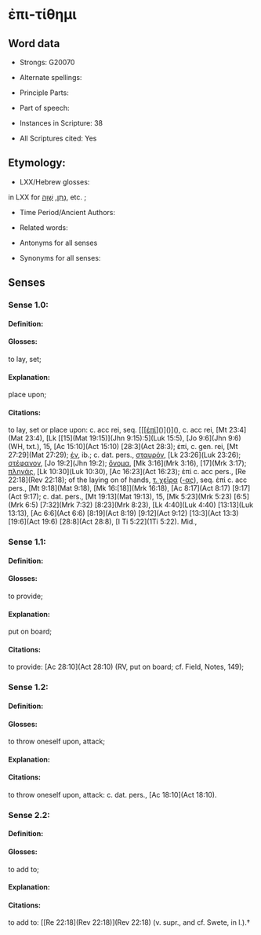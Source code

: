 # ἐπι-τίθημι 

<!-- Status: S2=NeedsEdits -->
<!-- Lexica used for edits:   -->

## Word data

* Strongs: G20070

* Alternate spellings:



* Principle Parts: 


* Part of speech: 


* Instances in Scripture: 38

* All Scriptures cited: Yes

## Etymology: 


* LXX/Hebrew glosses: 

in LXX for [נָתַן](//en-uhl/H5414), [שָׁוָה](//en-uhl/H7737), etc. ; 

* Time Period/Ancient Authors: 


* Related words: 

* Antonyms for all senses

* Synonyms for all senses: 


## Senses 


### Sense  1.0: 

#### Definition: 

#### Glosses: 

to lay, set; 

#### Explanation: 

place upon; 

#### Citations: 

to lay, set or place upon: c. acc rei, seq. [[[[ἐπί]()]()]()](), c. acc rei, [Mt 23:4](Mat 23:4), [Lk [[15](Mat 19:15)](Jhn 9:15):5](Luk 15:5), [Jo 9:6](Jhn 9:6) (WH, txt.), 15, [Ac 15:10](Act 15:10) [28:3](Act 28:3); ἐπί, c. gen. rei, [Mt 27:29](Mat 27:29); [ἐν](), ib.; c. dat. pers., [σταυρόν](), [Lk 23:26](Luk 23:26); [στέφανον](), [Jo 19:2](Jhn 19:2); [ὄνομα](), [Mk 3:16](Mrk 3:16), [17](Mrk 3:17); [πληγάς](), [Lk 10:30](Luk 10:30), [Ac 16:23](Act 16:23); ἐπί c. acc pers., [Re 22:18](Rev 22:18); of the laying on of hands, [τ. χεῖρα]() ([-ας]()), seq. ἐπί c. acc pers., [Mt 9:18](Mat 9:18), [Mk 16:[18]](Mrk 16:18), [Ac 8:17](Act 8:17) [9:17](Act 9:17); c. dat. pers., [Mt 19:13](Mat 19:13), 15, [Mk 5:23](Mrk 5:23) [6:5](Mrk 6:5) [7:32](Mrk 7:32) [8:23](Mrk 8:23), [Lk 4:40](Luk 4:40) [13:13](Luk 13:13), [Ac 6:6](Act 6:6) [8:19](Act 8:19) [9:12](Act 9:12) [13:3](Act 13:3) [19:6](Act 19:6) [28:8](Act 28:8), [I Ti 5:22](1Ti 5:22). Mid., 

### Sense  1.1: 

#### Definition: 

#### Glosses: 

to provide; 

#### Explanation: 

put on board; 

#### Citations: 

to provide: [Ac 28:10](Act 28:10) (RV, put on board; cf. Field, Notes, 149); 

### Sense  1.2: 

#### Definition: 

#### Glosses: 

to throw oneself upon, attack; 

#### Explanation: 


#### Citations: 

to throw oneself upon, attack: c. dat. pers., [Ac 18:10](Act 18:10). 

### Sense  2.2: 

#### Definition: 

#### Glosses: 

to add to; 

#### Explanation: 


#### Citations: 

to add to: [[Re 22:18](Rev 22:18)](Rev 22:18) (v. supr., and cf. Swete, in l.).†
